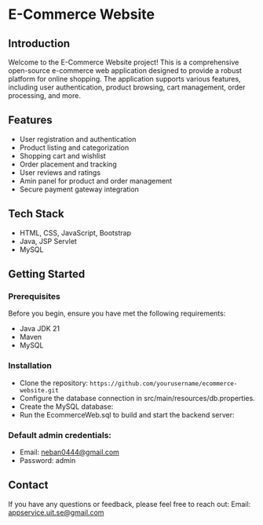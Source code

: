 # E-Commerce Website

## Introduction
Welcome to the E-Commerce Website project! This is a comprehensive open-source e-commerce web application designed to provide a robust platform for online shopping. The application supports various features, including user authentication, product browsing, cart management, order processing, and more.

## Features
-  User registration and authentication
-  Product listing and categorization
-  Shopping cart and wishlist
-  Order placement and tracking
-  User reviews and ratings
-  Amin panel for product and order management
-  Secure payment gateway integration
## Tech Stack
-  HTML, CSS, JavaScript, Bootstrap
-  Java, JSP Servlet
-  MySQL
## Getting Started
### Prerequisites
Before you begin, ensure you have met the following requirements:

-  Java JDK 21
-  Maven
-  MySQL

### Installation
-  Clone the repository: `https://github.com/yourusername/ecommerce-website.git`
-  Configure the database connection in src/main/resources/db.properties.
-  Create the MySQL database:
-  Run the EcommerceWeb.sql to build and start the backend server:

### Default admin credentials:
-  Email: neban0444@gmail.com
-  Password: admin

## Contact
If you have any questions or feedback, please feel free to reach out:
Email: appservice.uit.se@gmail.com
